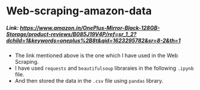 # Web-scraping-amazon-data

##### Link: https://www.amazon.in/OnePlus-Mirror-Black-128GB-Storage/product-reviews/B085J19V4P/ref=sr_1_2?dchild=1&keywords=oneplus%2B8t&qid=1623295782&sr=8-2&th=1

- The link mentioned above is the one which I have used in the Web Scraping.
- I have used `requests` and `beautifulsoup` libraraies in the following `.ipynb` file.
- And then stored the data in the `.csv` file using `pandas` library.
